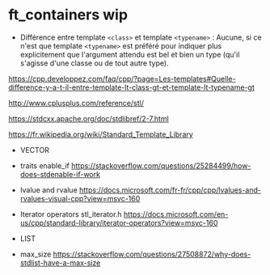 # ft_containers wip



- Différence entre template ```<class>``` et template ```<typename>``` :
Aucune, si ce n'est que template ```<typename>``` est préféré pour indiquer plus explicitement que l'argument attendu est bel et bien un type (qu'il s'agisse d'une classe ou de tout autre type).

https://cpp.developpez.com/faq/cpp/?page=Les-templates#Quelle-difference-y-a-t-il-entre-template-lt-class-gt-et-template-lt-typename-gt


http://www.cplusplus.com/reference/stl/

https://stdcxx.apache.org/doc/stdlibref/2-7.html

https://fr.wikipedia.org/wiki/Standard_Template_Library

- VECTOR

- traits enable_if
https://stackoverflow.com/questions/25284499/how-does-stdenable-if-work


- lvalue  and rvalue
https://docs.microsoft.com/fr-fr/cpp/cpp/lvalues-and-rvalues-visual-cpp?view=msvc-160

- Iterator operators
stl_iterator.h
https://docs.microsoft.com/en-us/cpp/standard-library/iterator-operators?view=msvc-160

- LIST

- max_size
https://stackoverflow.com/questions/27508872/why-does-stdlist-have-a-max-size


